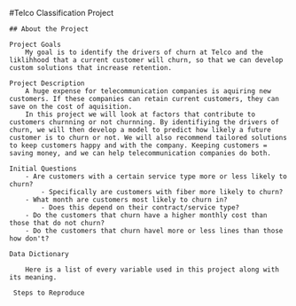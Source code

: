  #Telco Classification Project 

    ## About the Project 

    Project Goals
        My goal is to identify the drivers of churn at Telco and the liklihhood that a current customer will churn, so that we can develop custom solutions that increase retention. 
     
    Project Description
        A huge expense for telecommunication companies is aquiring new customers. If these companies can retain current customers, they can save on the cost of aquisition. 
        In this project we will look at factors that contribute to customers churnning or not churnning. By identifiying the drivers of churn, we will then develop a model to predict how likely a future customer is to churn or not. We will also recommend tailored solutions to keep customers happy and with the company. Keeping customers = saving money, and we can help telecommunication companies do both. 
    
    Initial Questions
        - Are customers with a certain service type more or less likely to churn? 
            - Specifically are customers with fiber more likely to churn? 
        - What month are customers most likely to churn in? 
            - Does this depend on their contract/service type? 
        - Do the customers that churn have a higher monthly cost than those that do not churn? 
        - Do the customers that churn havel more or less lines than those how don't? 

    Data Dictionary 

        Here is a list of every variable used in this project along with its meaning. 

     Steps to Reproduce 